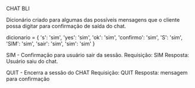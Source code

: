 CHAT BLI

Dicionário criado para algumas das possíveis mensagens que o cliente possa digitar para confirmação de saída do chat.

dicionario = {
's': 'sim', 'yes': 'sim', 'ok': 'sim', 'confirmo': 'sim', 'S': 'sim', 'SIM': 'sim', 'sair': 'sim', 'sim': 'sim'
}

SIM - Confirmação para usuário sair da sessão.
Requisição: 
SIM
Resposta: 
Usuário saiu do chat.

QUIT - Encerra a sessão do CHAT 
Requisição: 
QUIT
Resposta: 
mensagem para confirmação

